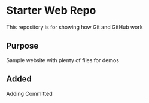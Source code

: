 # Starter Web Repo

This repository is for showing how Git and GitHub work

## Purpose

Sample website with plenty of files for demos

## Added

Adding Committed